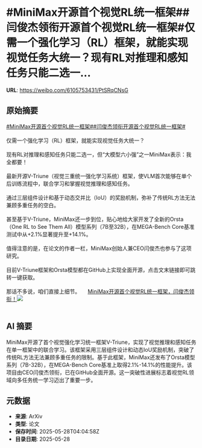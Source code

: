 # #MiniMax开源首个视觉RL统一框架##闫俊杰领衔开源首个视觉RL统一框架#仅需一个强化学习（RL）框架，就能实现视觉任务大统一？现有RL对推理和感知任务只能二选一...

**URL**: https://weibo.com/6105753431/PtSRqCNsG

## 原始摘要

<a href="https://m.weibo.cn/search?containerid=231522type%3D1%26t%3D10%26q%3D%23MiniMax%E5%BC%80%E6%BA%90%E9%A6%96%E4%B8%AA%E8%A7%86%E8%A7%89RL%E7%BB%9F%E4%B8%80%E6%A1%86%E6%9E%B6%23&amp;extparam=%23MiniMax%E5%BC%80%E6%BA%90%E9%A6%96%E4%B8%AA%E8%A7%86%E8%A7%89RL%E7%BB%9F%E4%B8%80%E6%A1%86%E6%9E%B6%23" data-hide=""><span class="surl-text">#MiniMax开源首个视觉RL统一框架#</span></a><a href="https://m.weibo.cn/search?containerid=231522type%3D1%26t%3D10%26q%3D%23%E9%97%AB%E4%BF%8A%E6%9D%B0%E9%A2%86%E8%A1%94%E5%BC%80%E6%BA%90%E9%A6%96%E4%B8%AA%E8%A7%86%E8%A7%89RL%E7%BB%9F%E4%B8%80%E6%A1%86%E6%9E%B6%23&amp;extparam=%23%E9%97%AB%E4%BF%8A%E6%9D%B0%E9%A2%86%E8%A1%94%E5%BC%80%E6%BA%90%E9%A6%96%E4%B8%AA%E8%A7%86%E8%A7%89RL%E7%BB%9F%E4%B8%80%E6%A1%86%E6%9E%B6%23" data-hide=""><span class="surl-text">#闫俊杰领衔开源首个视觉RL统一框架#</span></a><br><br>仅需一个强化学习（RL）框架，就能实现视觉任务大统一？<br><br>现有RL对推理和感知任务只能二选一，但“大模型六小强”之一MiniMax表示：我全都要！<br><br>最新开源V-Triune（视觉三重统一强化学习系统）框架，使VLM首次能够在单个后训练流程中，联合学习和掌握视觉推理和感知任务。<br><br>通过三层组件设计和基于动态交并比（IoU）的奖励机制，弥补了传统RL方法无法兼顾多重任务的空白。<br><br>甚至基于V-Triune，MiniMax还一步到位，贴心地给大家开发了全新的Orsta（One RL to See Them All）模型系列（7B至32B），在MEGA-Bench Core基准测试中从+2.1%显著提升至+14.1%。<br><br>值得注意的是，在论文的作者一栏，MiniMax创始人兼CEO闫俊杰也参与了这项研究。<br><br>目前V-Triune框架和Orsta模型都在GitHub上实现全面开源，点击文末链接即可跳转一键获取。<br><br>那话不多说，咱们直接上细节。 <a href="https://weibo.com/ttarticle/p/show?id=2309405171224010686476" data-hide=""><span class="url-icon"><img style="width: 1rem;height: 1rem" src="https://h5.sinaimg.cn/upload/2015/09/25/3/timeline_card_small_article_default.png" referrerpolicy="no-referrer"></span><span class="surl-text">MiniMax开源首个视觉RL统一框架，闫俊杰领衔！</span></a><img style="" src="https://tvax1.sinaimg.cn/large/006Fd7o3gy1i1uzz5owiij30fs08wmxn.jpg" referrerpolicy="no-referrer"><br><br>

## AI 摘要

MiniMax开源了首个视觉强化学习统一框架V-Triune，实现了视觉推理和感知任务在单一框架中的联合学习。该框架采用三层组件设计和动态IoU奖励机制，突破了传统RL方法无法兼顾多重任务的限制。基于此框架，MiniMax还发布了Orsta模型系列（7B-32B），在MEGA-Bench Core基准上取得2.1%-14.1%的性能提升。该项目由CEO闫俊杰领衔，已在GitHub全面开源。这一突破性进展标志着视觉RL领域向多任务统一学习迈出了重要一步。

## 元数据

- **来源**: ArXiv
- **类型**: 论文
- **保存时间**: 2025-05-28T04:04:58Z
- **目录日期**: 2025-05-28
